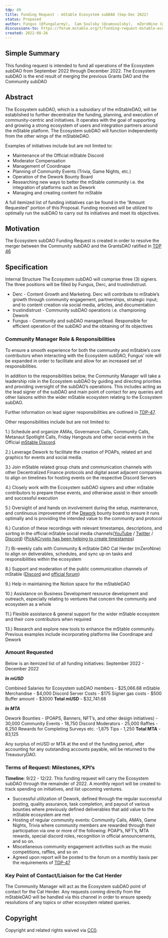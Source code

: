 ```yaml
---
tdp: 49
title: Funding Request - mStable Ecosystem subDAO (Sep-Dec 2022)
status: Proposed
author: Fungus (@fungalarmy),  Cam Soulsby (@camsoulsby),  mZeroNine (@mzero2nine)
discussions-to: https://forum.mstable.org/t/funding-request-mstable-ecosystem-subdao-sep-dec-2022/927
created: 2022-08-26
---
```


## Simple Summary

This funding request is intended to fund all operations of the Ecosystem subDAO from September 2022 through December 2022. The Ecosystem subDAO is the end result of merging the previous Grants DAO and the Community subDAO

## Abstract

The Ecosystem subDAO, which is a subsidiary of the mStableDAO, will be established to further decentralize the funding, planning, and execution of community-centric and initiatives. It operates with the goal of supporting and growing a strong ecosystem of users and integration partners around the mStable platform. The Ecosystem subDAO will function independently from the other wings of the mStableDAO.

Examples of initiatives include but are not limited to:

* Maintenance of the Official mStable Discord
* Moderator Compensation
* Management of Coordinape
* Planning of Community Events (Trivia, Game Nights, etc.)
* Operation of the Dework Bounty Board
* Researching new ways to better the mStable community i.e. the integration of platforms such as Dework
* Managing and creating content for mStable

A full itemized list of funding initiatives can be found in the “Amount Requested” portion of this Proposal. Funding received will be utilized to optimally run the subDAO to carry out its initiatives and meet its objectives.

## Motivation

The Ecosystem subDAO Funding Request is created in order to resolve the merger between the Community subDAO and the GrantsDAO ratified in [TDP 46](./tdp-46)

## Specification

Internal Structure
The Ecosystem subDAO will comprise three (3) signers. The three positions will be filled by Fungus, Derc, and trustindistrust.

* Derc - Content Growth and Marketing. Derc will contribute to mStable’s growth through community engagement, partnerships, strategic input; and to content creation via social media, articles, and documentation
* trustindistrust - Community subDAO operations i.e. championing Dework
* Fungus - Community and subDAO manager/lead. Responsible for efficient operation of the subDAO and the obtaining of its objectives

### Community Manager Role & Responsibilities
To ensure a smooth experience for both the community and mStable’s core contributors when interacting with the Ecosystem subDAO, Fungus’ role will be expanded in order to facilitate and allow for an increased set of responsibilities.

In addition to the responsibilities below, the Community Manager will take a leadership role in the Ecosystem subDAO by guiding and directing priorities and providing oversight of the subDAO’s operations. This includes acting as the lead signer of the subDAO and main point of contact for any queries and other liaisons within the wider mStable ecosystem relating to the Ecosystem subDAO.

Further information on lead signer responsibilities are outlined in [TDP-47](./tdp-47).

Other responsibilities include but are not limited to:

1.) Schedule and organize AMAs, Governance Calls, Community Calls, Metanaut Spotlight Calls, Friday Hangouts and other social events in the Official [mStable Discord](https://discord.com/invite/mstable).

2.) Leverage Dework to facilitate the creation of POAPs, related art and graphics for events and social media.

3.) Join mStable related group chats and communication channels with other Decentralized Finance protocols and digital asset adjacent companies to align on timelines for hosting events on the respective Discord Servers

4.) Closely work with the Ecosystem subDAO signers and other mStable contributors to prepare these events, and otherwise assist in their smooth and successful execution

5.) Oversight of and hands on involvement during the setup, maintenance, and continuous improvement of the [Dework](https://app.dework.xyz/mstable) bounty board to ensure it runs optimally and is providing the intended value to the community and protocol

6.) Curation of these recordings with relevant timestamps, descriptions, and sorting in the official mStable social media channels([YouTube](https://www.youtube.com/channel/UCEvUVedgY4SnuwMVOGmoUUQ) / [Twitter](https://twitter.com/mstable_) / [Discord](https://discord.com/invite/mstable)) ([PickACrypto has been helping to create timestamps](https://app.dework.xyz/mstable/mstable-tasks-comp?taskId=d02e451d-54cc-4113-8c80-0d911317aa5d))

7.) Bi-weekly calls with Community & mStable DAO Cat Herder (mZeroNine) to align on deliverables, schedules, and sync up on tasks and responsibilities within the ecosystem

8.) Support and moderation of the public communication channels of mStable ([Discord](https://discord.com/invite/mstable) and [official forum](https://forum.mstable.org/))

9.) Help in maintaining the Notion space for the mStableDAO

10.) Assistance on Business Development resource development and outreach, especially relating to ventures that concern the community and ecosystem as a whole

11.) Flexible assistance & general support for the wider mStable ecosystem and their core contributors when required

13.) Research and explore new tools to enhance the mStable community. Previous examples include incorporating platforms like Coordinape and Dework

### Amount Requested
Below is an itemized list of all funding initiatives: September 2022 - December 2022

***In mUSD***

Combined Salaries for Ecosystem subDAO members - $25,066.68
mStable Merchandise - $4,000
Discord Server Costs - $175
Signer gas costs - $500
Buffer amount - $3000
**Total mUSD** - $32,741.68

***In MTA***

Dework Bounties - (POAPS, Banners, NFT’s, and other design initiatives) - 30,000
Community Events - 18,750
Discord Moderators - 25,000
Raffles - 6,250
Rewards for Completing Surveys etc. -1,875
Tips - 1,250
**Total MTA** - 83,125

Any surplus of mUSD or MTA at the end of the funding period, after accounting for any outstanding accounts payable, will be returned to the TreausuryDAO.

### Terms of Request: Milestones, KPI’s
**Timeline**: 9/22 - 12/22. This funding request will carry the Ecosystem subDAO through the remainder of 2022. A monthly report will be created to track spending on initiatives, and list upcoming ventures.

* Successful utilization of Dework, defined through the regular successful posting, quality assurance, task completion, and payout of various bounties where previously defined deliverables that add value to the mStable ecosystem are met
* Hosting of regular community events: Community Calls, AMA’s, Game Nights, Trivia where community members are rewarded through their participation via one or more of the following: POAP’s, NFT’s, MTA rewards, special discord roles, recognition in official announcements, and so on.
* Miscellaneous community engagement activities such as the music competitions, raffles, and so on
* Agreed upon report will be posted to the forum on a monthly basis per the requirements of [TDP-47](./tdp-47)

### Key Point of Contact/Liaison for the Cat Herder
The Community Manager will act as the Ecosystem subDAO point of contact for the Cat Herder. Any requests coming directly from the mStableDAO will be handled via this channel in order to ensure speedy resolutions of any topics or other ecosystem related queries.

## Copyright

Copyright and related rights waived via [CC0](https://creativecommons.org/publicdomain/zero/1.0/).
